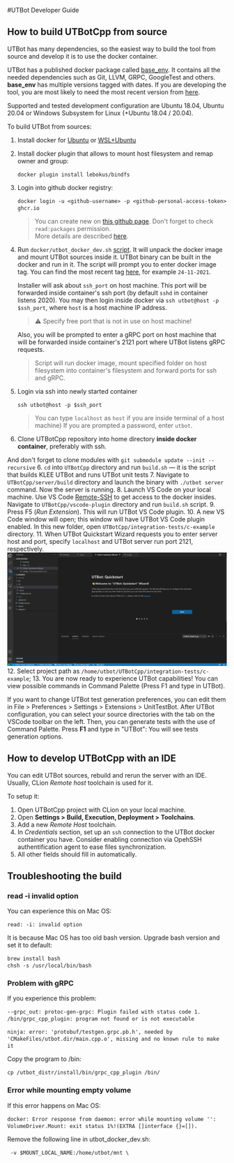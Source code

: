 #UTBot Developer Guide

## How to build UTBotCpp from source

UTBot has many dependencies, so the easiest way to build the tool from source and develop it is to use the docker container.

UTBot has a published docker package called [base_env](https://github.com/UnitTestBot/UTBotCpp/pkgs/container/utbotcpp%2Fbase_env).
It contains all the needed dependencies such as Git, LLVM, GRPC, GoogleTest and others. **base_env** has multiple versions tagged with dates.
If you are developing the tool, you are most likely to need the most recent version from [here](https://github.com/UnitTestBot/UTBotCpp/pkgs/container/utbotcpp%2Fbase_env). 

Supported and tested development configuration are Ubuntu 18.04, Ubuntu 20.04 or Windows Subsystem for Linux (+Ubuntu 18.04 / 20.04).
 
To build UTBot from sources:
1. Install docker for [Ubuntu](https://docs.docker.com/engine/install/ubuntu/) or [WSL+Ubuntu](https://docs.docker.com/desktop/windows/wsl/)
2. Install docker plugin that allows to mount host filesystem and remap owner and group:  
   ```
   docker plugin install lebokus/bindfs
   ```
3. Login into github docker registry: 
   ```
   docker login -u <github-username> -p <github-personal-access-token> ghcr.io
   ``` 
   > You can create new <personal-access-token> on [this github page](https://github.com/settings/tokens/new). Don't forget to check `read:packages` permission.   
   > More details are described [here](https://docs.github.com/en/packages/working-with-a-github-packages-registry/working-with-the-container-registry#authenticating-to-the-container-registry).
   
4. Run `docker/utbot_docker_dev.sh` [script](https://github.com/UnitTestBot/UTBotCpp/blob/main/docker/utbot_docker_dev.sh). It will unpack the docker image and mount UTBot sources inside it.
   UTBot binary can be built in the docker and run in it.
   The script will prompt you to enter docker image tag. You can find the most recent tag [here](https://github.com/UnitTestBot/UTBotCpp/pkgs/container/utbotcpp%2Fbase_env), for example `24-11-2021`. 
   
   Installer will ask about `ssh_port` on host machine. This port will be forwarded inside container's ssh port (by default `sshd` in container listens 2020). 
   You may then login inside docker via `ssh utbot@host -p $ssh_port`, where `host` is a host machine IP address.
   > ⚠ Specify free port that is not in use on host machine!
    
   Also, you will be prompted to enter a gRPC port on host machine that will be forwarded inside container's 2121 port where UTBot listens gRPC requests.   
   > Script will run docker image, mount specified folder on host filesystem into container's filesystem and forward ports for ssh and gRPC.
    
   
 
5. Login via ssh into newly started container
   ``` 
   ssh utbot@host -p $ssh_port 
   ``` 
   > You can type `localhost` as `host` if you are inside terminal of a host machine)
   > If you are prompted a password, enter `utbot`.

5. Clone UTBotCpp repository into home directory **inside docker container**, preferably with ssh. 
   
And don't forget to clone modules with `git submodule update --init --recursive`
6. `cd` into `UTBotCpp` directory and run `build.sh` — it is the script that builds KLEE UTBot and runs UTBot unit tests
7. Navigate to `UTBotCpp/server/build` directory and launch the binary with `./utbot server` command. Now the server is running.
8. Launch VS Code on your local machine. Use VS Code [Remote-SSH](https://code.visualstudio.com/docs/remote/ssh) to get access to the docker insides. Navigate to `UTBotCpp/vscode-plugin` directory and run `build.sh` script.
9. Press F5 (*Run Extension*). This will run UTBot VS Code plugin.
10. A new VS Code window will open; this window will have UTBot VS Code plugin enabled. In this new folder, open `UTBotCpp/integration-tests/c-example` directory.
11. When UTBot Quickstart Wizard requests you to enter server host and port, specify `localhost` and UTBot server run port 2121, respectively.
   ![Oops, something went wrong! Please look at wizardInstall.gif](media/wizardInstall.gif "UTBot Wizard Demo")
12. Select project path as `/home/utbot/UTBotCpp/integration-tests/c-example`;
13. You are now ready to experience UTBot capabilities! You can view possible commands in Command Palette (Press F1 and type in UTBot).

If you want to change UTBot test generation preferences, you can edit them in  File > Preferences > Settings > Extensions > UnitTestBot.
After UTBot configuration, you can select your source directories with the tab on the VSCode toolbar on the left. Then, you can generate tests with the use of Command Palette. Press **F1** and type in "UTBot": You will see tests generation options.

## How to develop UTBotCpp with an IDE

You can edit UTBot sources, rebuild and rerun the server with an IDE. Usually, CLion *Remote host* toolchain is used for it.

To setup it:
1. Open UTBotCpp project with CLion on your local machine.
2. Open **Settings > Build, Execution, Deployment > Toolchains**.
3. Add a new *Remote Host* toolchain.
4. In *Credentials* section, set up an `ssh` connection to the UTBot docker container you have. Consider enabling connection via OpehSSH authentification agent to ease files synchronization.
5. All other fields should fill in automatically.


## Troubleshooting the build
### read -i invalid option
You can experience this on Mac OS:
```shell
read: -i: invalid option
```
It is because Mac OS has too old bash version. Upgrade bash version and set it to default:
```shell
brew install bash
chsh -s /usr/local/bin/bash
```
### Problem with gRPC
If you experience this problem:
```shell
--grpc_out: protoc-gen-grpc: Plugin failed with status code 1.
/bin/grpc_cpp_plugin: program not found or is not executable
```
```shell
ninja: error: 'protobuf/testgen.grpc.pb.h', needed by 'CMakeFiles/utbot.dir/main.cpp.o', missing and no known rule to make it
```
Copy the program to /bin:
```shell
cp /utbot_distr/install/bin/grpc_cpp_plugin /bin/
```
### Error while mounting empty volume
If this error happens on Mac OS:
```shell
docker: Error response from daemon: error while mounting volume '': VolumeDriver.Mount: exit status 1%!(EXTRA []interface {}=[]).
```
Remove the following line in utbot_docker_dev.sh: 
```shell
 -v $MOUNT_LOCAL_NAME:/home/utbot/mnt \
```